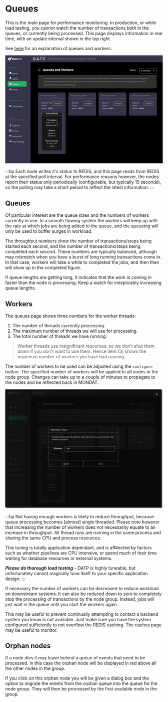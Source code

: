 # Queues

<!--
::: tip NOTE
Already know Vue 2 and just want to learn about what's new in Vue 3? Check out the [Migration Guide](/guide/migration/introduction.html)!
:::
-->

This is the main page for performance monitoring. In production, or while load testing, you cannot
watch the number of transactions both in the queues, or currently being processed.
This page displays information in real time, with an update interval shown in the top right.

See [here](http://localhost:8080/guide/ZQueues.html#event-queues-2) for an explanation of queues and workers.

![DATP Node](../../assets/mondat/mondat-queues.png)

:::tip
Each node writes it's status to REDIS, and this page reads from REDIS
at the specified poll interval. For performance reasons however, the nodes 
report their status only periodically (configurable, but typically 15 seconds),
so the polling may take a short period to reflect the latest information.
:::

## Queues
Of particular interest are the queue sizes and the numbers of workers currently in use.
In a smooth flowing system the workers will keep up with the rate at which jobs are being
added to the queue, and the queueing will only be used to buffer surges in workload.

The throughput numbers show the number of transactions/steps being started each second,
and the number of transactions/steps being completed each second.
These numbers are typically balanced, although may mismatch when you have a burst of
long running transactions come in. In that case, workers will take a while to completed
the jobs, and then then will show up in the completed figure.

If queue lengths are getting long, it indicates that the work is coming in faster
than the node is processing. Keep a watch for inexplicably increasing queue lengths.

## Workers
The queues page shows three numbers for the worker threads:

1. The number of threads currently processing.
1. The maximum number of threads we will use for processing.
1. The total number of threads we have running.

> Worker threads use insignificant resources, so we don't shut them down if you don't want to use them.
> Hence item (3) shows the maximum number of workers you have had running.

The number of workers to be used can be adjusted using the `configure` button. The specified
number of workers will be applied to all nodes in the node group. Changes can take up to a
couple of minutes to propagate to the nodes and be reflected back in MONDAT.

![DATP Node](../../assets/mondat/mondat-queues-1.png)


:::tip
Not having enough workers is
likely to reduce throughput, because queue processing becomes [almost] single threaded.
Please note however that increasing the number of workers does not necessarity
equate to an increase in throughput. All thread runs are running in the same process
and sharing the same CPU and process resources.

This tuning is totally
application dependant, and is aff4ected by factors such as whether pipelines are CPU intensive,
or spend much of their time waiting for database resources or external systems.

***Please do thorough load testing*** -
DATP is highly tuneable, but unfortunately cannot magically tune itself
to your specific application design.
:::

If necessary the number of workers can be decreased to reduce workload on downstream systems.
It can also be reduced down to zero to completely stop the processing of transactions by the node group.
Instead, jobs will just wait in the queue until you start the workers again.

This may be useful to prevent continually attempting to contact a backend system you
know is not available. Just make sure you have the system configured sufficiently to
not overflow the REDIS caching. The caches page may be useful to monitor.

## Orphan nodes
If a node dies it may leave behind a queue of events that need to be processed.
In this case the orphan node will be displayed in red above all the other nodes in the group.

If you click on this orphan node you will be given a dialog box and the option to migrate
the events from the orphan queue into the queue for the node group. They will then be
processed by the first available node in the group.

